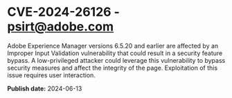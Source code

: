 # CVE-2024-26126 - psirt@adobe.com

Adobe Experience Manager versions 6.5.20 and earlier are affected by an Improper Input Validation vulnerability that could result in a security feature bypass. A low-privileged attacker could leverage this vulnerability to bypass security measures and affect the integrity of the page. Exploitation of this issue requires user interaction.

**Publish date:** 2024-06-13
